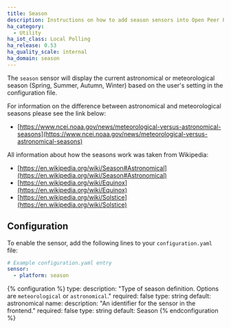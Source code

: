```yaml
---
title: Season
description: Instructions on how to add season sensors into Open Peer Power.
ha_category:
  - Utility
ha_iot_class: Local Polling
ha_release: 0.53
ha_quality_scale: internal
ha_domain: season
---
```


The `season` sensor will display the current astronomical or meteorological season (Spring, Summer, Autumn, Winter) based on the user's setting in the configuration file.

For information on the difference between astronomical and meteorological seasons please see the link below:

- [https://www.ncei.noaa.gov/news/meteorological-versus-astronomical-seasons](https://www.ncei.noaa.gov/news/meteorological-versus-astronomical-seasons)

All information about how the seasons work was taken from Wikipedia:

- [https://en.wikipedia.org/wiki/Season#Astronomical](https://en.wikipedia.org/wiki/Season#Astronomical)
- [https://en.wikipedia.org/wiki/Equinox](https://en.wikipedia.org/wiki/Equinox)
- [https://en.wikipedia.org/wiki/Solstice](https://en.wikipedia.org/wiki/Solstice)

## Configuration

To enable the sensor, add the following lines to your `configuration.yaml` file:

```yaml
# Example configuration.yaml entry
sensor:
  - platform: season
```

{% configuration %}
type:
  description: "Type of season definition. Options are `meteorological` or `astronomical`."
  required: false
  type: string
  default: astronomical
name:
  description: "An identifier for the sensor in the frontend."
  required: false
  type: string
  default: Season
{% endconfiguration %}
